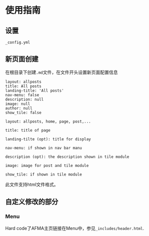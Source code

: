 # 使用指南

## 设置

`_config.yml`



## 新页面创建

在根目录下创建`.md`文件，在文件开头设置新页面配置信息

```
layout: allposts
title: All posts
landing-title: 'All posts'
nav-menu: false
description: null
image: null
author: null
show_tile: false
```

`layout: allposts, home, page, post,...`

`title: title of page`

`landing-tilte (opt): title for display`

`nav-menu: if shown in nav bar manu`

`description (opt): the description shown in tile module`

`image: image for post and tile module`

`show_tile: if shown in tile module`

此文件支持html文件格式。



## 自定义修改的部分

### Menu

Hard code了AFMA主页链接在Menu中，参见`_includes/header.html`.


